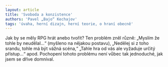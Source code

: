 ```yaml
---
layout: article
title: 'Svoboda a konzistence'
authors: 'Pavel „Bajo“ Kechajov'
tags: 'úvaha, herní dizajn, herní teorie, o hraní obecně'
---
```


Jak by se měly RPG hrát anebo tvořit? Ten problém zněl různě: „Myslím že tohle by neudělal…“ (myšleno na nějakou postavu), „Nedělej si z toho srandu, tohle má být vážná scéna,“ „Tahle hra od vás ale vyžaduje určitý přístup…“ apod. Pochopení tohoto problému není vůbec tak jednoduché, jak jsem se dříve domníval.
